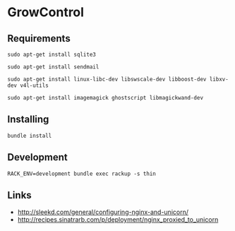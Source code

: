 # GrowControl

## Requirements

```
sudo apt-get install sqlite3

sudo apt-get install sendmail

sudo apt-get install linux-libc-dev libswscale-dev libboost-dev libxv-dev v4l-utils

sudo apt-get install imagemagick ghostscript libmagickwand-dev

```

## Installing

```bundle install```

## Development

```RACK_ENV=development bundle exec rackup -s thin```

## Links

* http://sleekd.com/general/configuring-nginx-and-unicorn/
* http://recipes.sinatrarb.com/p/deployment/nginx_proxied_to_unicorn
